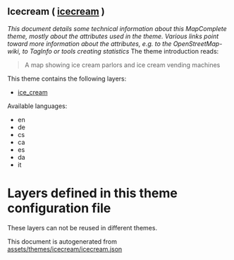 [//]: # (WARNING: this file is automatically generated. Please find the sources at the bottom and edit those sources)

## Icecream ( [icecream](https://mapcomplete.org/icecream) )
_This document details some technical information about this MapComplete theme, mostly about the attributes used in the theme. Various links point toward more information about the attributes, e.g. to the OpenStreetMap-wiki, to TagInfo or tools creating statistics_
The theme introduction reads:

> A map showing ice cream parlors and ice cream vending machines

This theme contains the following layers:

 - [ice_cream](../Layers/ice_cream.md)

Available languages:

 - en
 - de
 - cs
 - ca
 - es
 - da
 - it

# Layers defined in this theme configuration file
These layers can not be reused in different themes.


This document is autogenerated from [assets/themes/icecream/icecream.json](https://github.com/pietervdvn/MapComplete/blob/develop/assets/themes/icecream/icecream.json)
